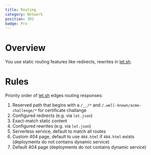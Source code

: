 ```yaml
---
title: Routing
category: Network
position: 301
badge: Pro
---
```


# Overview

You use static routing features like redirects, rewrites in [let.sh](alpha.let.sh).

# Rules

Priority order of [let.sh](alpha.let.sh) edges routing responses:

1. Reserved path that begins with a `/__/*` and `/.well-known/acme-challenge/*` for certificate challange
2. Configured redirects (e.g. via `let.json`)
3. Exact-match static content
4. Configured rewrites (e.g. via `let.json`)
5. Serverless service, default to match all routes
6. Custom 404 page, default to use `404.html` if `404.html` exists (deployments do not contains dynamic service)
7. Default 404 page (deployments do not contains dynamic service)
